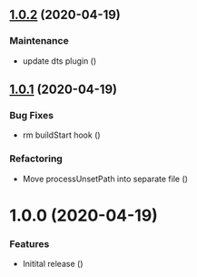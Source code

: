 ## [1.0.2](https://github.com/Alorel/rollup-plugin-copy-pkg.json/compare/1.0.1...1.0.2) (2020-04-19)


### Maintenance

* update dts plugin ([](https://github.com/Alorel/rollup-plugin-copy-pkg.json/commit/ea496bab69da2f9c294c4d7c2acbff6d05bab909))

## [1.0.1](https://github.com/Alorel/rollup-plugin-copy-pkg.json/compare/1.0.0...1.0.1) (2020-04-19)


### Bug Fixes

* rm buildStart hook ([](https://github.com/Alorel/rollup-plugin-copy-pkg.json/commit/acdaffb414a8ee67c29e32e38dc50d0e6a936fdb))


### Refactoring

* Move processUnsetPath into separate file ([](https://github.com/Alorel/rollup-plugin-copy-pkg.json/commit/543902536f1b08673ed00a8b75f997a4e943890c))

# 1.0.0 (2020-04-19)


### Features

* Initital release ([](https://github.com/Alorel/rollup-plugin-copy-pkg.json/commit/b565ee09502980a1d44ec6e8df4703d2c2896bf1))
